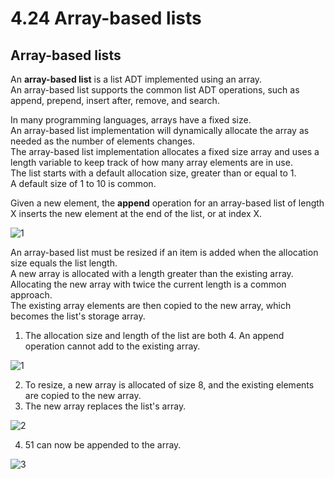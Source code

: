 # 4.24 Array-based lists

## Array-based lists
An **array-based list** is a list ADT implemented using an array.   
An array-based list supports the common list ADT operations, such as append, prepend, insert after, remove, and search.   

In many programming languages, arrays have a fixed size.   
An array-based list implementation will dynamically allocate the array as needed as the number of elements changes.   
The array-based list implementation allocates a fixed size array and uses a length variable to keep track of how many array elements are in use.   
The list starts with a default allocation size, greater than or equal to 1.   
A default size of 1 to 10 is common.   

Given a new element, the **append** operation for an array-based list of length X inserts the new element at the end of the list, or at index X.

![1](https://github.com/ijaejun1025/CIS223-Algorithms/assets/154036705/2e4a6acb-043c-43aa-b89b-6f109f7f2bc4)

An array-based list must be resized if an item is added when the allocation size equals the list length.   
A new array is allocated with a length greater than the existing array.   
Allocating the new array with twice the current length is a common approach.   
The existing array elements are then copied to the new array, which becomes the list's storage array.   

1. The allocation size and length of the list are both 4. An append operation cannot add to the existing array.

![1](https://github.com/ijaejun1025/CIS223-Algorithms/assets/154036705/719dbf4d-8600-4402-8af7-792e6e24faf9)

2. To resize, a new array is allocated of size 8, and the existing elements are copied to the new array.
3. The new array replaces the list's array.

![2](https://github.com/ijaejun1025/CIS223-Algorithms/assets/154036705/b24e092c-2b82-4292-a88b-d2183df9caf4)

4. 51 can now be appended to the array.

![3](https://github.com/ijaejun1025/CIS223-Algorithms/assets/154036705/a23e63bd-0a77-4ed5-95d0-220584b9b6aa)
